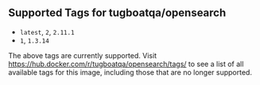 ## Supported Tags for tugboatqa/opensearch

* `latest`, `2`, `2.11.1`
* `1`, `1.3.14`

The above tags are currently supported. Visit https://hub.docker.com/r/tugboatqa/opensearch/tags/ to see a list of all available tags for this image, including those that are no longer supported.
